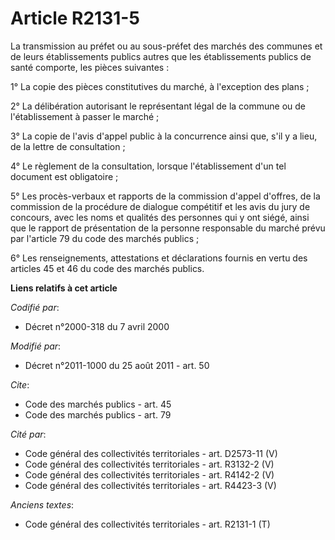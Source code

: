 # Article R2131-5

La transmission au préfet ou au sous-préfet des marchés des communes et de leurs établissements publics autres que les
établissements publics de santé comporte, les pièces suivantes :

1° La copie des pièces constitutives du marché, à l'exception des plans ;

2° La délibération autorisant le représentant légal de la commune ou de l'établissement à passer le marché ;

3° La copie de l'avis d'appel public à la concurrence ainsi que, s'il y a lieu, de la lettre de consultation ;

4° Le règlement de la consultation, lorsque l'établissement d'un tel document est obligatoire ;

5° Les procès-verbaux et rapports de la commission d'appel d'offres, de la commission de la procédure de dialogue compétitif
et les avis du jury de concours, avec les noms et qualités des personnes qui y ont siégé, ainsi que le rapport de
présentation de la personne responsable du marché prévu par l'article 79 du code des marchés publics ;

6° Les renseignements, attestations et déclarations fournis en vertu des articles 45 et 46 du code des marchés publics.

**Liens relatifs à cet article**

_Codifié par_:

  - Décret n°2000-318 du 7 avril 2000

_Modifié par_:

  - Décret n°2011-1000 du 25 août 2011 - art. 50

_Cite_:

  - Code des marchés publics - art. 45
  - Code des marchés publics - art. 79

_Cité par_:

  - Code général des collectivités territoriales - art. D2573-11 (V)
  - Code général des collectivités territoriales - art. R3132-2 (V)
  - Code général des collectivités territoriales - art. R4142-2 (V)
  - Code général des collectivités territoriales - art. R4423-3 (V)

_Anciens textes_:

  - Code général des collectivités territoriales - art. R2131-1 (T)
